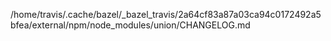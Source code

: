 /home/travis/.cache/bazel/_bazel_travis/2a64cf83a87a03ca94c0172492a5bfea/external/npm/node_modules/union/CHANGELOG.md